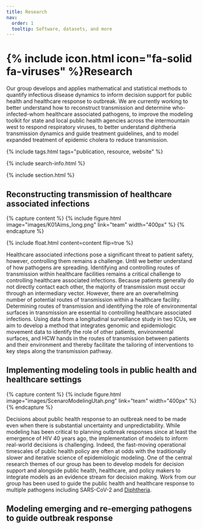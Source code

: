 ```yaml
---
title: Research
nav:
  order: 1
  tooltip: Software, datasets, and more
---
```


# {% include icon.html icon="fa-solid fa-viruses" %}Research

Our group develops and applies mathematical and statistical methods to quantify infectious disease dynamics to inform decision support for public health and healthcare response to outbreak. We are currently working to better understand how to reconstruct transmission and determine who-infected-whom healthcare associated pathogens, to improve the modeling toolkit for state and local public health agencies across the intermountain west to respond respiratory viruses, to better understand diphtheria transmission dynamics and guide treatment guidelines, and to model expanded treatment of epidemic cholera to reduce transmission.


{% include tags.html tags="publication, resource, website" %}

{% include search-info.html %}

{% include section.html %}

## Reconstructing transmission of healthcare associated infections

{% capture content %}
  {%
  include figure.html
  image="images/K01Aims_long.png"
  link="team"
  width="400px"
%}
{% endcapture %}

{%
  include float.html
  content=content
  flip=true
%}

Healthcare associated infections pose a significant threat to patient safety, however, controlling them remains a challenge.  Until we better understand of how pathogens are spreading. Identifying and controlling routes of transmission within healthcare facilities remains a critical challenge to controlling healthcare associated infections. Because patients generally do not directly contact each other, the majority of transmission must occur through an intermediary vector. However, there are an overwhelming number of potential routes of transmission within a healthcare facility. Determining routes of transmission and identifying the role of environmental surfaces in transmission are essential to controlling healthcare associated infections. Using data from a longitudinal surveillance study in two ICUs, we aim to develop a method that integrates genomic and epidemiologic movement data to identify the role of other patients, environmental surfaces, and HCW hands in the routes of transmission between patients and their environment and thereby facilitate the tailoring of interventions to key steps along the transmission pathway.

## Implementing modeling tools in public health and healthcare settings 

{% capture content %} {% include figure.html image="images/ScenaroModelingUtah.png" link="team" width="400px" %} {% endcapture %}



Decisions about public health response to an outbreak need to be made even when there is substantial uncertainty and unpredictability. While modeling has been critical to planning outbreak responses since at least the emergence of HIV 40 years ago, the implementation of models to inform real-world decisions is challenging. Indeed, the fast-moving operational timescales of public health policy are often at odds with the traditionally slower and iterative science of epidemiologic modeling. One of the central research themes of our group has been to develop models for decision support and alongside public health, healthcare, and policy makers to integrate models as an evidence stream for decision making. Work from our group has been used to guide the public health and healthcare response to multiple pathogens including SARS-CoV-2 and [Diphtheria](https://iris.who.int/bitstream/handle/10665/375887/WHO-DIPH-Clinical-2024.1-eng.pdf?sequence=1). 
 

## Modeling emerging and re-emerging pathogens to guide outbreak response 
